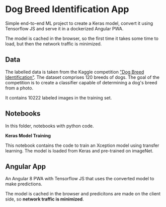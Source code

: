 # Dog Breed Identification App
Simple end-to-end ML project to create a Keras model, convert it using Tensorflow JS and serve it in a dockerized Angular PWA.

The model is cached in the browser, so the first time it takes some time to load, but then the network traffic is minimized.

## Data
The labelled data is taken from the Kaggle competition ["Dog Breed Identification"](https://www.kaggle.com/c/dog-breed-identification). The dataset comprises 120 breeds of dogs. The goal of the competition is to create a classifier capable of determining a dog's breed from a photo.

It contains 10222 labeled images in the training set.

## Notebooks
In this folder, notebooks with python code.

<b>Keras Model Training</b>

This notebook contains the code to train an Xception model using transfer learning. The model is loaded from Keras and pre-trained on imageNet.


## Angular App
An Angular 8 PWA with Tensorflow JS that uses the converted model to make predictions.

The model is cached in the browser and predicitons are made on the client side, so <b>network traffic is minimized</b>.
